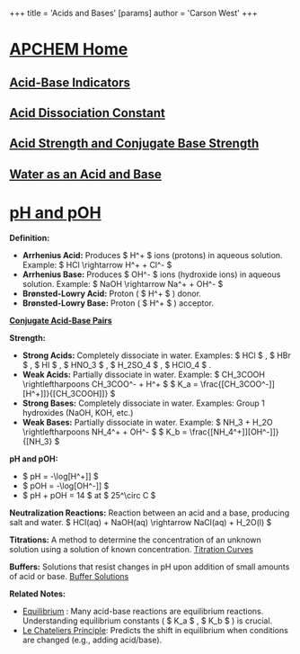 +++
 title = 'Acids and Bases'
[params]
	author = 'Carson West'
+++
# [APCHEM Home](./../apchem-home/)

## [Acid-Base Indicators](./../acid-base-indicators/)

## [Acid Dissociation Constant](./../acid-dissociation-constant/)
## [Acid Strength and Conjugate Base Strength](./../acid-strength-and-conjugate-base-strength/)
## [Water as an Acid and Base](./../water-as-an-acid-and-base/)
# [pH and pOH](./../ph-and-poh/)
**Definition:**

* **Arrhenius Acid:** Produces  $ H^+ $  ions (protons) in aqueous solution.  Example:  $ HCl \rightarrow H^+ + Cl^- $ 
* **Arrhenius Base:** Produces  $ OH^- $  ions (hydroxide ions) in aqueous solution. Example:  $ NaOH \rightarrow Na^+ + OH^- $ 
* **Brønsted-Lowry Acid:**  Proton ( $ H^+ $ ) donor.
* **Brønsted-Lowry Base:** Proton ( $ H^+ $ ) acceptor.

**[Conjugate Acid-Base Pairs](./../conjugate-acid-base-pairs/)**

**Strength:**

* **Strong Acids:** Completely dissociate in water. Examples:  $ HCl $ ,  $ HBr $ ,  $ HI $ ,  $ HNO_3 $ ,  $ H_2SO_4 $ ,  $ HClO_4 $ .
* **Weak Acids:** Partially dissociate in water.  Example:  $ CH_3COOH \rightleftharpoons CH_3COO^- + H^+ $     $ K_a = \frac{[CH_3COO^-]][H^+]]}{[CH_3COOH]]} $ 
* **Strong Bases:** Completely dissociate in water. Examples: Group 1 hydroxides (NaOH, KOH, etc.)
* **Weak Bases:** Partially dissociate in water. Example:  $ NH_3 + H_2O \rightleftharpoons NH_4^+ + OH^- $    $ K_b = \frac{[NH_4^+]][OH^-]]}{[NH_3} $ 


**pH and pOH:**

*  $ pH = -\log[H^+]] $ 
*  $ pOH = -\log[OH^-]] $ 
*  $ pH + pOH = 14 $  at  $ 25^\circ C $ 

**Neutralization Reactions:** Reaction between an acid and a base, producing salt and water.
 $ HCl(aq) + NaOH(aq) \rightarrow NaCl(aq) + H_2O(l) $ 

**Titrations:**  A method to determine the concentration of an unknown solution using a solution of known concentration.  [Titration Curves](./../titration-curves/)

**Buffers:** Solutions that resist changes in pH upon addition of small amounts of acid or base.  [Buffer Solutions](./../buffer-solutions/)

**Related Notes:**

* [Equilibrium](./../equilibrium/) :  Many acid-base reactions are equilibrium reactions. Understanding equilibrium constants ( $ K_a $ ,  $ K_b $ ) is crucial.
* [Le Chateliers Principle](./../le-chateliers-principle/):  Predicts the shift in equilibrium when conditions are changed (e.g., adding acid/base).


